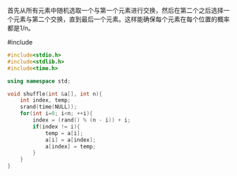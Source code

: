 首先从所有元素中随机选取一个与第一个元素进行交换，然后在第二个之后选择一个元素与第二个交换，直到最后一个元素。这样能确保每个元素在每个位置的概率都是1/n。

#include <iostream>

```cpp
#include<stdio.h>
#include<stdlib.h>
#include<time.h>

using namespace std;

void shuffle(int &a[], int n){
    int index, temp;
    srand(time(NULL));
    for(int i=0; i<n; ++i){
        index = (rand() % (n - i)) + i;
        if(index != i){
            temp = a[i];
            a[i] = a[index];
            a[index] = temp;
        }
    }
}

```
